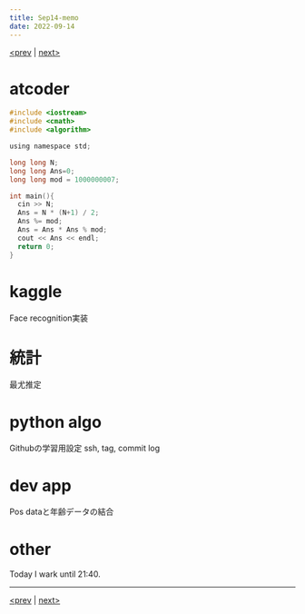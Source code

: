 ```yaml
---
title: Sep14-memo 
date: 2022-09-14 
---
```


[<prev](https://idekworks.github.io/TechnicalMemo/2022/09/13/Sep13.html) | [next>](https://idekworks.github.io/TechnicalMemo/2022/09/15/Sep15.html) 

# atcoder
```c
#include <iostream>
#include <cmath>
#include <algorithm>

using namespace std;

long long N;
long long Ans=0;
long long mod = 1000000007;

int main(){
  cin >> N;
  Ans = N * (N+1) / 2;
  Ans %= mod;
  Ans = Ans * Ans % mod;
  cout << Ans << endl;
  return 0;
}

```

# kaggle
Face recognition実装

# 統計
最尤推定

# python algo
Githubの学習用設定
ssh, tag, commit log

# dev app
Pos dataと年齢データの結合

# other
Today I wark until 21:40.

***

[<prev](https://idekworks.github.io/TechnicalMemo/2022/09/13/Sep13.html) | [next>](https://idekworks.github.io/TechnicalMemo/2022/09/15/Sep15.html)

